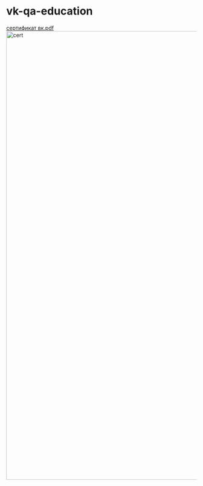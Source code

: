 # vk-qa-education
[сертификат вк.pdf](https://github.com/user-attachments/files/19575369/default.pdf)
<img width="1186" alt="cert" src="https://github.com/user-attachments/assets/e969b931-2876-4c3d-a950-38f991d3f9b0" />
